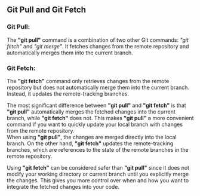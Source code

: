 ## Git Pull and Git Fetch
### Git Pull:
The **"git pull"** command is a combination of two other Git commands: *"git fetch"* and *"git merge"*. It fetches changes from the remote repository and automatically merges them into the current branch.
### Git Fetch:
The **"git fetch"** command only retrieves changes from the remote repository but does not automatically merge them into the current branch. Instead, it updates the remote-tracking branches.

The most significant difference between **"git pull"** and **"git fetch"** is that **"git pull"** automatically merges the fetched changes into the current branch, while **"git fetch"** does not. This makes **"git pull"** a more convenient command if you want to quickly update your local branch with changes from the remote repository.  
When using **"git pull"**, the changes are merged directly into the local branch. On the other hand, **"git fetch"** updates the remote-tracking branches, which are references to the state of the remote branches in the remote repository.

Using **"git fetch"** can be considered safer than **"git pull"** since it does not modify your working directory or current branch until you explicitly merge the changes. This gives you more control over when and how you want to integrate the fetched changes into your code.
